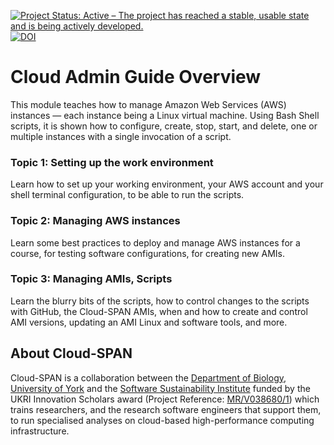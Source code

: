 [![Project Status: Active – The project has reached a stable, usable state and is being actively developed.](https://www.repostatus.org/badges/latest/active.svg)](https://www.repostatus.org/#active) [![DOI](https://zenodo.org/badge/DOI/10.5281/zenodo.7589272.svg)](https://doi.org/10.5281/zenodo.7589272)

# Cloud Admin Guide Overview

This module teaches how to manage Amazon Web Services (AWS) instances — each instance being a Linux virtual machine. Using Bash Shell scripts, it is shown how to configure, create, stop, start, and delete, one or multiple instances with a single invocation of a script.

### Topic 1: Setting up the work environment 
Learn how to set up your working environment, your AWS account and your shell terminal configuration, to be able to run the scripts. 

### Topic 2: Managing AWS instances 
Learn some best practices to deploy and manage AWS instances for a course, for testing software configurations, for creating new AMIs. 

### Topic 3: Managing AMIs, Scripts
Learn the blurry bits of the scripts, how to control changes to the scripts with GitHub, the Cloud-SPAN AMIs, when and how to create and control AMI versions, updating an AMI Linux and software tools, and more. 

## About Cloud-SPAN
Cloud-SPAN is a collaboration between the [Department of Biology, University of York](https://www.york.ac.uk/biology/) and the [Software Sustainability Institute](https://www.software.ac.uk/) funded by the UKRI Innovation Scholars award (Project Reference: [MR/V038680/1](https://www.google.com/url?q=https%3A%2F%2Fgtr.ukri.org%2Fprojects%3Fref%3DMR%252FV038680%252F1&sa=D&sntz=1&usg=AFQjCNF0nsozFp-1kvcp0Dgjks6kY8CiCQ)) which trains researchers, and the research software engineers that support them, to run specialised analyses on cloud-based high-performance computing infrastructure.
